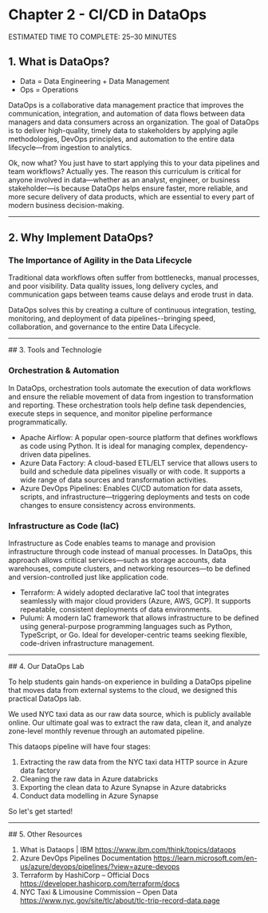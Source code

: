 # Chapter 2 - CI/CD in DataOps

<div class="time-pill">ESTIMATED TIME TO COMPLETE: 25–30 MINUTES</div>

## 1. What is DataOps?

- Data = Data Engineering + Data Management
- Ops = Operations

DataOps is a collaborative data management practice that improves the communication, integration, and automation of data flows between data managers and data consumers across an organization. The goal of DataOps is to deliver high-quality, timely data to stakeholders by applying agile methodologies, DevOps principles, and automation to the entire data lifecycle—from ingestion to analytics.

Ok, now what? You just have to start applying this to your data pipelines and team workflows?
Actually yes. The reason this curriculum is critical for anyone involved in data—whether as an analyst, engineer, or business stakeholder—is because DataOps helps ensure faster, more reliable, and more secure delivery of data products, which are essential to every part of modern business decision-making.


<hr>

## 2. Why Implement DataOps?

### The Importance of Agility in the Data Lifecycle

Traditional data workflows often suffer from bottlenecks, manual processes, and poor visibility. Data quality issues, long delivery cycles, and communication gaps between teams cause delays and erode trust in data.

DataOps solves this by creating a culture of continuous integration, testing, monitoring, and deployment of data pipelines--bringing speed, collaboration, and governance to the entire Data Lifecycle.

<hr>
## 3. Tools and Technologie

### Orchestration & Automation

In DataOps, orchestration tools automate the execution of data workflows and ensure the reliable movement of data from ingestion to transformation and reporting. These orchestration tools help define task dependencies, execute steps in sequence, and monitor pipeline performance programmatically.

- Apache Airflow: A popular open-source platform that defines workflows as code using Python. It is ideal for managing complex, dependency-driven data pipelines.
- Azure Data Factory: A cloud-based ETL/ELT service that allows users to build and schedule data pipelines visually or with code. It supports a wide range of data sources and transformation activities.
- Azure DevOps Pipelines: Enables CI/CD automation for data assets, scripts, and infrastructure—triggering deployments and tests on code changes to ensure consistency across environments.

### Infrastructure as Code (IaC)

Infrastructure as Code enables teams to manage and provision infrastructure through code instead of manual processes. In DataOps, this approach allows critical services—such as storage accounts, data warehouses, compute clusters, and networking resources—to be defined and version-controlled just like application code.

- Terraform: A widely adopted declarative IaC tool that integrates seamlessly with major cloud providers (Azure, AWS, GCP). It supports repeatable, consistent deployments of data environments.
- Pulumi: A modern IaC framework that allows infrastructure to be defined using general-purpose programming languages such as Python, TypeScript, or Go. Ideal for developer-centric teams seeking flexible, code-driven infrastructure management.

<hr>
## 4. Our DataOps Lab

To help students gain hands-on experience in building a DataOps pipeline that moves data from external systems to the cloud, we designed this practical DataOps lab.

We used NYC taxi data as our raw data source, which is publicly available online. Our ultimate goal was to extract the raw data, clean it, and analyze zone-level monthly revenue through an automated pipeline.

This dataops pipeline will have four stages:

1. Extracting the raw data from the NYC taxi data HTTP source in Azure data factory
2. Cleaning the raw data in Azure databricks
3. Exporting the clean data to Azure Synapse in Azure databricks
4. Conduct data modelling in Azure Synapse

So let's get started! 

<hr>
## 5. Other Resources

1. What is Dataops | IBM
   https://www.ibm.com/think/topics/dataops
2. Azure DevOps Pipelines Documentation
   https://learn.microsoft.com/en-us/azure/devops/pipelines/?view=azure-devops
3. Terraform by HashiCorp – Official Docs
   https://developer.hashicorp.com/terraform/docs
4. NYC Taxi & Limousine Commission – Open Data
   https://www.nyc.gov/site/tlc/about/tlc-trip-record-data.page